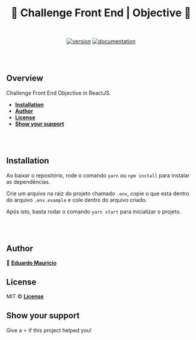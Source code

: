 <h1 align="center">
  🚀 Challenge Front End | Objective 🚀
</h1>

<br>

<div align="center">

[![version](https://img.shields.io/badge/version-1.0.0-blue.svg)](https://github.com/therealeddy/challenge-objective/releases)<space><space>
[![documentation](https://img.shields.io/badge/documentation-yes-brightgreen.svg)](#overview)

</div>

<br><br>

## Overview

Challenge Front End Objective in ReactJS.

- **[Installation](#installation)**
- **[Author](#author)**
- **[License](#license)**
- **[Show your support](#show-your-support)**


<br><br>

## Installation

Ao baixar o repositório, rode o comando ```yarn``` ou ```npm install``` para instalar as dependências.

Crie um arquivo na raiz do projeto chamado ```.env```, copie o que esta dentro do arquivo ```.env.example``` e cole dentro do arquivo criado.

Após isto, basta rodar o comando ```yarn start``` para inicializar o projeto.

<br><br>

## Author

👤 **[Eduardo Mauricio](https://github.com/therealeddy)**

## License

MIT © **[License](LICENSE)**

## Show your support

Give a ⭐️ if this project helped you!
